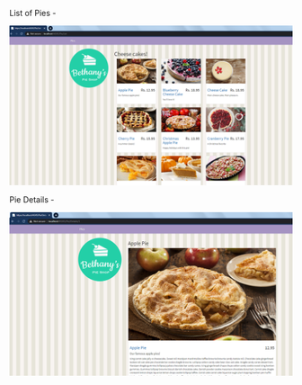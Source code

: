 List of Pies -

![Alt text](Images/PieList.png?raw=true "List of pies")

Pie Details -

![Alt text](Images/PieDetails.png?raw=true "Pie details")